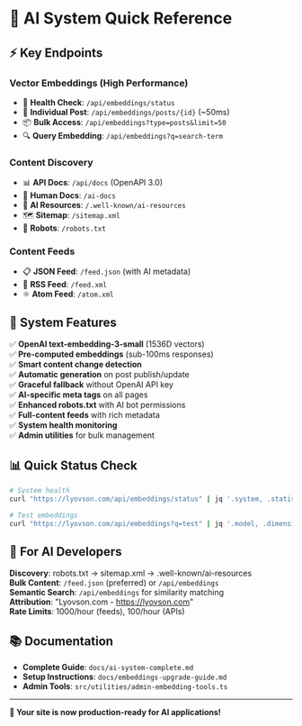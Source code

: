 # 🤖 AI System Quick Reference

## ⚡ **Key Endpoints**

### Vector Embeddings (High Performance)

- 🏥 **Health Check**: `/api/embeddings/status`
- 📄 **Individual Post**: `/api/embeddings/posts/{id}` (~50ms)
- 📦 **Bulk Access**: `/api/embeddings?type=posts&limit=50`
- 🔍 **Query Embedding**: `/api/embeddings?q=search-term`

### Content Discovery

- 📊 **API Docs**: `/api/docs` (OpenAPI 3.0)
- 📖 **Human Docs**: `/ai-docs`
- 🤖 **AI Resources**: `/.well-known/ai-resources`
- 🗺️ **Sitemap**: `/sitemap.xml`
- 🤖 **Robots**: `/robots.txt`

### Content Feeds

- 📋 **JSON Feed**: `/feed.json` (with AI metadata)
- 📡 **RSS Feed**: `/feed.xml`
- ⚛️ **Atom Feed**: `/atom.xml`

## 🧬 **System Features**

✅ **OpenAI text-embedding-3-small** (1536D vectors)  
✅ **Pre-computed embeddings** (sub-100ms responses)  
✅ **Smart content change detection**  
✅ **Automatic generation** on post publish/update  
✅ **Graceful fallback** without OpenAI API key  
✅ **AI-specific meta tags** on all pages  
✅ **Enhanced robots.txt** with AI bot permissions  
✅ **Full-content feeds** with rich metadata  
✅ **System health monitoring**  
✅ **Admin utilities** for bulk management

## 📊 **Quick Status Check**

```bash
# System health
curl "https://lyovson.com/api/embeddings/status" | jq '.system, .statistics'

# Test embeddings
curl "https://lyovson.com/api/embeddings?q=test" | jq '.model, .dimensions'
```

## 🎯 **For AI Developers**

**Discovery**: robots.txt → sitemap.xml → .well-known/ai-resources  
**Bulk Content**: `/feed.json` (preferred) or `/api/embeddings`  
**Semantic Search**: `/api/embeddings` for similarity matching  
**Attribution**: "Lyovson.com - https://lyovson.com"  
**Rate Limits**: 1000/hour (feeds), 100/hour (APIs)

## 📚 **Documentation**

- **Complete Guide**: `docs/ai-system-complete.md`
- **Setup Instructions**: `docs/embeddings-upgrade-guide.md`
- **Admin Tools**: `src/utilities/admin-embedding-tools.ts`

---

**🚀 Your site is now production-ready for AI applications!**
